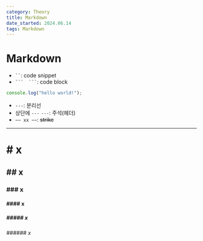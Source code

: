 ```yaml
---
category: Theory
title: Markdown
date_started: 2024.06.14
tags: Markdown
---
```

# Markdown

- ` `` `: code snippet
- ` ```  ``` `: code block
```javascript
console.log("hello world!");
```
- `---`: 분리선  
- 상단에 `---` `---`: 주석(헤더)
- `~~ xx ~~`: ~~strike~~

---  
  
# # x
## ## x
### ### x
#### #### x
##### ##### x
###### ###### x